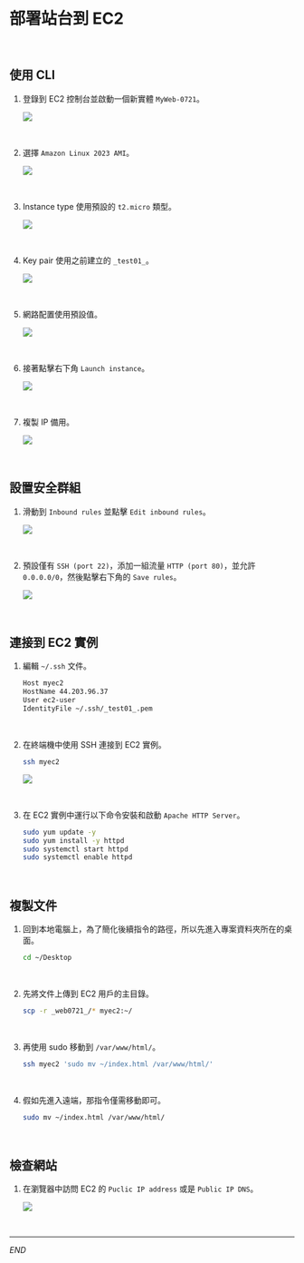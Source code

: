 # 部署站台到 EC2

<br>

## 使用 CLI

1. 登錄到 EC2 控制台並啟動一個新實體 `MyWeb-0721`。

    ![](images/img_22.png)

<br>

2. 選擇 `Amazon Linux 2023 AMI`。

    ![](images/img_23.png)

<br>

3. Instance type 使用預設的 `t2.micro` 類型。

    ![](images/img_24.png)

<br>

4. Key pair 使用之前建立的 `_test01_`。

    ![](images/img_27.png)

<br>

5. 網路配置使用預設值。

    ![](images/img_25.png)

<br>

6. 接著點擊右下角 `Launch instance`。

    ![](images/img_26.png)

<br>

7. 複製 IP 備用。

    ![](images/img_30.png)

<br>

## 設置安全群組

1. 滑動到 `Inbound rules` 並點擊 `Edit inbound rules`。

    ![](images/img_28.png)

<br>

2. 預設僅有 `SSH (port 22)`，添加一組流量 `HTTP (port 80)`，並允許 `0.0.0.0/0`，然後點擊右下角的 `Save rules`。

    ![](images/img_29.png)

<br>

## 連接到 EC2 實例

1. 編輯 `~/.ssh` 文件。

    ```bash
    Host myec2
    HostName 44.203.96.37
    User ec2-user
    IdentityFile ~/.ssh/_test01_.pem
    ```

<br>

2. 在終端機中使用 SSH 連接到 EC2 實例。

    ```bash
    ssh myec2
    ```

    ![](images/img_31.png)

<br>

3. 在 EC2 實例中運行以下命令安裝和啟動 `Apache HTTP Server`。

    ```bash
    sudo yum update -y
    sudo yum install -y httpd
    sudo systemctl start httpd
    sudo systemctl enable httpd
    ```

<br>

## 複製文件

1. 回到本地電腦上，為了簡化後續指令的路徑，所以先進入專案資料夾所在的桌面。

    ```bash
    cd ~/Desktop
    ```

<br>

2. 先將文件上傳到 EC2 用戶的主目錄。

    ```bash
    scp -r _web0721_/* myec2:~/
    ```

<br>

3. 再使用 sudo 移動到 `/var/www/html/`。

    ```bash
    ssh myec2 'sudo mv ~/index.html /var/www/html/'
    ```

<br>

4. 假如先進入遠端，那指令僅需移動即可。

    ```bash
    sudo mv ~/index.html /var/www/html/
    ```

<br>

## 檢查網站

1. 在瀏覽器中訪問 EC2 的 `Puclic IP address` 或是 `Public IP DNS`。

    ![](images/img_32.png)

<br>

___

_END_